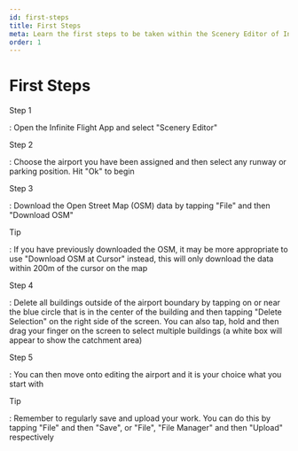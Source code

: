 ```yaml
---
id: first-steps
title: First Steps
meta: Learn the first steps to be taken within the Scenery Editor of Infinite Flight.
order: 1
---
```




# First Steps



Step 1

: Open the Infinite Flight App and select "Scenery Editor"



Step 2

: Choose the airport you have been assigned and then select any runway or parking position. Hit "Ok" to begin



Step 3

: Download the Open Street Map (OSM) data by tapping "File" and then "Download OSM"



Tip

: If you have previously downloaded the OSM, it may be more appropriate to use "Download OSM at Cursor" instead, this will only download the data within 200m of the cursor on the map 



Step 4

: Delete all buildings outside of the airport boundary by tapping on or near the blue circle that is in the center of the building and then tapping "Delete Selection" on the right side of the screen. You can also tap, hold and then drag your finger on the screen to select multiple buildings (a white box will appear to show the catchment area)



Step 5

: You can then move onto editing the airport and it is your choice what you start with



Tip

: Remember to regularly save and upload your work. You can do this by tapping "File" and then "Save", or "File", "File Manager" and then "Upload" respectively 